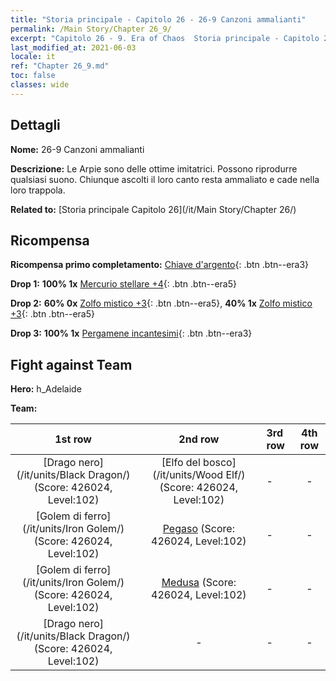 ```yaml
---
title: "Storia principale - Capitolo 26 - 26-9 Canzoni ammalianti"
permalink: /Main Story/Chapter 26_9/
excerpt: "Capitolo 26 - 9. Era of Chaos  Storia principale - Capitolo 26_9. 26-9 Canzoni ammalianti"
last_modified_at: 2021-06-03
locale: it
ref: "Chapter 26_9.md"
toc: false
classes: wide
---
```


## Dettagli

 **Nome:** 26-9 Canzoni ammalianti

 **Descrizione:** Le Arpie sono delle ottime imitatrici. Possono riprodurre qualsiasi suono. Chiunque ascolti il loro canto resta ammaliato e cade nella loro trappola.

 **Related to:** [Storia principale Capitolo 26](/it/Main Story/Chapter 26/)

## Ricompensa

 **Ricompensa primo completamento:** [Chiave d'argento](/ItemsIT/con_693/){: .btn .btn--era3}

 **Drop 1:** **100% 1x** [Mercurio stellare +4](/ItemsIT/mat_91/){: .btn .btn--era5}

 **Drop 2:** **60% 0x** [Zolfo mistico +3](/ItemsIT/mat_85/){: .btn .btn--era5}, **40% 1x** [Zolfo mistico +3](/ItemsIT/mat_85/){: .btn .btn--era5}

 **Drop 3:** **100% 1x** [Pergamene incantesimi](/ItemsIT/con_694/){: .btn .btn--era3}


## Fight against Team
 **Hero:** h_Adelaide

 **Team:**


  | 1st row | 2nd row | 3rd row | 4th row |
  |:----:|:----:|:----|:----:|
  | [Drago nero](/it/units/Black Dragon/) (Score: 426024, Level:102)  | [Elfo del bosco](/it/units/Wood Elf/) (Score: 426024, Level:102)  | - | - |
  | [Golem di ferro](/it/units/Iron Golem/) (Score: 426024, Level:102)  | [Pegaso](/it/units/Pegasus/) (Score: 426024, Level:102)  | - | - |
  | [Golem di ferro](/it/units/Iron Golem/) (Score: 426024, Level:102)  | [Medusa](/it/units/Medusa/) (Score: 426024, Level:102)  | - | - |
  | [Drago nero](/it/units/Black Dragon/) (Score: 426024, Level:102)  | - | - | - |


